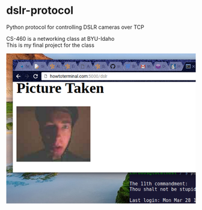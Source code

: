 dslr-protocol
=============
Python protocol for controlling DSLR cameras over TCP

CS-460 is a networking class at BYU-Idaho </br>
This is my final project for the class

![Action Screenshot](/screenshot/screenshot.png?raw=true "Action Screenshot")
